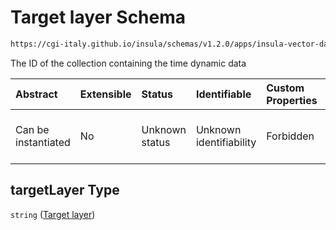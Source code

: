 # Target layer Schema

```txt
https://cgi-italy.github.io/insula/schemas/v1.2.0/apps/insula-vector-dataset-time-dynamic-data.schema.json#/$defs/timeDynamicDataSourceForeignKey/properties/targetLayer
```

The ID of the collection containing the time dynamic data

| Abstract            | Extensible | Status         | Identifiable            | Custom Properties | Additional Properties | Access Restrictions | Defined In                                                                                                                                       |
| :------------------ | :--------- | :------------- | :---------------------- | :---------------- | :-------------------- | :------------------ | :----------------------------------------------------------------------------------------------------------------------------------------------- |
| Can be instantiated | No         | Unknown status | Unknown identifiability | Forbidden         | Allowed               | none                | [insula-vector-dataset-time-dynamic-data.schema.json\*](schemas/apps/insula-vector-dataset-time-dynamic-data.schema.json) |

## targetLayer Type

`string` ([Target layer](insula-vector-dataset-time-dynamic-data-defs-time-dynamic-data-foreign-key-properties-target-layer.md))
